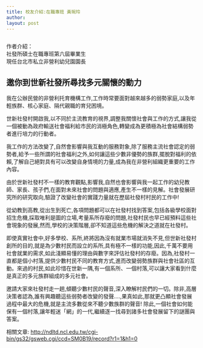 ```yaml
---
title: 校友介紹:在職專班 黃琬玲
author: 
layout: post
---
```


<span class="image right"><img src="{{ 'assets/images/alumni/huang01.jpg' | relative_url }}" alt="" /></span>

作者介紹：    
社發所碩士在職專班第六屆畢業生  
現任台北市私立非營利幼兒園園長

## 邀你到世新社發所尋找多元關懷的動力

 

我在公辦民營的非營利托育機構工作,工作時常要面對越來越多的弱勢家庭,以及年輕族群、核心家庭、隔代親職的育兒困境。

世新社發村開啟我,以不同於主流教育的視界,調整我關懷社會與工作的方式,讓我從一個被動為政府輸送社會福利給市民的消極角色,轉變成為更積極為社會結構弱勢者進行培力的行動者。

我工作的方法改變了,自然會影響與我互動的服務對象,除了服務主流社會認定的弱勢者,給予一些所謂的社會福利之外,如何讓這些少數非優勢的族群,擺脫對福利的依賴,了解自己絕對具有可以改變自身情境的力量,成為我在非營利組織更重要的工作內容。

由於世新社發村不一樣的教育觀點,影響我,自然也會影響與我一起工作的幼兒教師、家長、孩子們,在面對未來社會的問題與適應,產生不一樣的見解。社會發展研究所的研究取向,驗證了改變社會的實踐力量就在歷屆社發村村民的工作中!

從幼教到高教,從出生到死亡,各項問題都可以在社發村找到答案,包括各級學校面對招生危機,採取唯利是圖的立場,考量系所存廢的問題,社發村民也早已經預料這些社會現象的發展,然而,學校的決策階層,卻不知道這些危機的解決之道就在社發村。

即使真實社會中,好多學校、系所,終將因為沒有就業市場就消失不見,但世新社發村創所的目的,就是為少數村民而設立的系所,具有極不一樣的功能,因此,千萬不要用社會就業的需求,如此淺顯易懂的理由與數字來評估社發村的存廢。因為,社發村一直都是個小村落,提供少數村民不同的教育方式,進而改變弱勢族群與社會社區的互動。來過的村民,如此珍惜在世新一隅,有一個系所、一個村落,可以讓大家看到什麼是真正的多元族群組成的多元社會。

邀請大家來社發村走一趟,傾聽少數村民的聲音,深入瞭解村民們的一切。除非,高層決策者認為,誰有興趣聽這些弱勢者改變的發聲....,果真如此,那就更凸顯社會發展過程中最大的危機,就是主流多數從來不聽少數族群的聲音!
除此,一個社會如何能保有一個村落,讓年輕迷「網」的一代,繼續逐一找尋到諸多社會發展留下的謎團與答案。

相關文章: http://ndltd.ncl.edu.tw/cgi-bin/gs32/gsweb.cgi/ccd=SM0B19/record?r1=1&h1=0